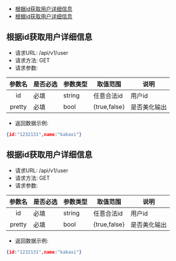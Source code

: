 - [根据id获取用户详细信息](##根据id获取用户详细信息)
- [根据id获取用户详细信息](##根据id获取用户详细信息)


## 根据id获取用户详细信息

* 请求URL: 	/api/v1/user
* 请求方法: GET
* 请求参数:

|参数名|是否必选|参数类型|取值范围|说明|
|:-:|-|-|-|-|
|id|必填|string|任意合法id|用户id|
|pretty|必填|bool|{true,false}|是否美化输出|

* 返回数据示例: 

```json
{id:"1232131",name:"kakaxi"}
```

## 根据id获取用户详细信息

* 请求URL: 	/api/v1/user
* 请求方法: GET
* 请求参数:

|参数名|是否必选|参数类型|取值范围|说明|
|:-:|-|-|-|-|
|id|必填|string|任意合法id|用户id|
|pretty|必填|bool|{true,false}|是否美化输出|

* 返回数据示例: 

```json
{id:"1232131",name:"kakaxi"}
```

